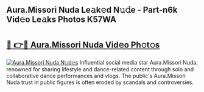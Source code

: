 ## Aura.Missori Nuda Le𝚊k𝚎d N𝚞𝚍e - Part-n6k Vid𝚎o Le𝚊ks Photos K57WA

# <h2><a href="http://fbb7yg.evod.top/?m=Aura.Missori+Nuda">🔗 👉🔴 Aura.Missori Nuda Vid𝚎o Ph𝚘t𝚘s</a></h2>

[![Aura.Missori Nuda N𝚞d𝚎s](https://i.imgur.com/8V9OHl7.gif)](http://fbb7yg.evod.top/?m=Aura.Missori+Nuda)
Influential social media star Aura.Missori Nuda, renowned for sharing lifestyle and dance-related content through solo and collaborative dance performances and vlogs. The public's Aura.Missori Nuda trust in public figures is often eroded by scandals and controversies. 

